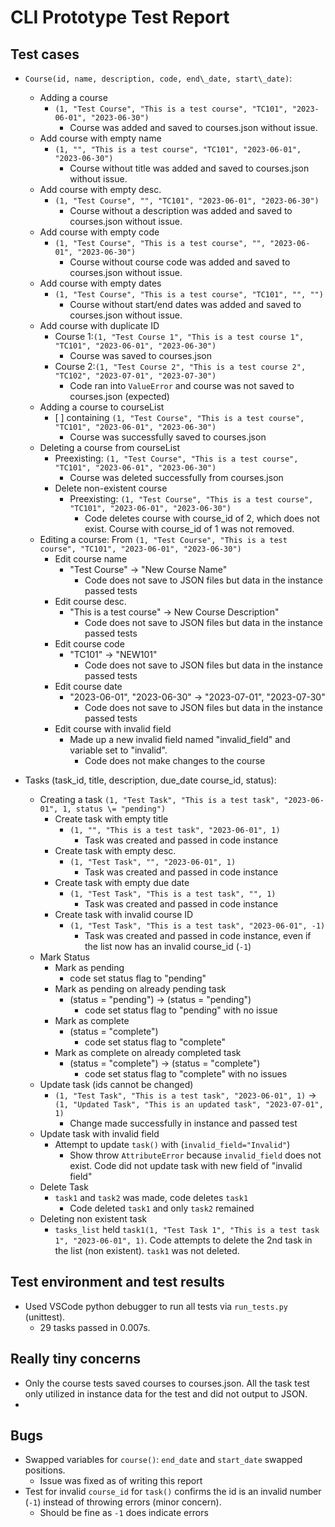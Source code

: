 # CLI Prototype Test Report

## Test cases

* `Course(id, name, description, code, end\_date, start\_date)`:
  * Adding a course
    * `(1, "Test Course", "This is a test course", "TC101", "2023-06-01", "2023-06-30")`
      * Course was added and saved to courses.json without issue.
  * Add course with empty name
    * `(1, "", "This is a test course", "TC101", "2023-06-01", "2023-06-30")`
      * Course without title was added and saved to courses.json without issue.
  * Add course with empty desc.
    * `(1, "Test Course", "", "TC101", "2023-06-01", "2023-06-30")`
      * Course without a description was added and saved to courses.json without issue.
  * Add course with empty code
    * `(1, "Test Course", "This is a test course", "", "2023-06-01", "2023-06-30")`
      * Course without course code was added and saved to  courses.json without issue.
  * Add course with empty dates
    * `(1, "Test Course", "This is a test course", "TC101", "", "")`
      * Course without start/end dates was added and saved to courses.json without issue.
  * Add course with duplicate ID
    * Course 1:`(1, "Test Course 1", "This is a test course 1", "TC101", "2023-06-01", "2023-06-30")`
      * Course was saved to courses.json
    * Course 2:`(1, "Test Course 2", "This is a test course 2", "TC102", "2023-07-01", "2023-07-30")`
      * Code ran into `ValueError` and course was not saved to courses.json (expected)
  * Adding a course to courseList
    * \[ \] containing `(1, "Test Course", "This is a test course", "TC101", "2023-06-01", "2023-06-30")`
      * Course was successfully saved to courses.json
  * Deleting a course from courseList
    * Preexisting: `(1, "Test Course", "This is a test course", "TC101", "2023-06-01", "2023-06-30")`
      * Course was deleted successfully from courses.json
    * Delete non-existent course
      * Preexisting: `(1, "Test Course", "This is a test course", "TC101", "2023-06-01", "2023-06-30")`
        * Code deletes course with course\_id of 2, which does not exist. Course with course\_id of 1 was not removed.
  * Editing a course: From `(1, "Test Course", "This is a test course", "TC101", "2023-06-01", "2023-06-30")`
    * Edit course name
      * "Test Course" \-\> "New Course Name"
        * Code does not save to JSON files but data in the instance passed tests
    * Edit course desc.
      * "This is a test course" \-\> New Course Description"
        * Code does not save to JSON files but data in the instance passed tests
    * Edit course code
      * "TC101" \-\> "NEW101"
        * Code does not save to JSON files but data in the instance passed tests
    * Edit course date
      * "2023-06-01", "2023-06-30" \-\> "2023-07-01", "2023-07-30"
        * Code does not save to JSON files but data in the instance passed tests
    * Edit course with invalid field
      * Made up a new invalid field named "invalid\_field" and variable set to "invalid".
        * Code does not make changes to the course

* Tasks (task\_id, title, description, due\_date course\_id, status):
  * Creating a task `(1, "Test Task", "This is a test task", "2023-06-01", 1, status \= "pending")`
    * Create task with empty title
      * `(1, "", "This is a test task", "2023-06-01", 1)`
        * Task was created and passed in code instance
    * Create task with empty desc.
      * `(1, "Test Task", "", "2023-06-01", 1)`
        * Task was created and passed in code instance
    * Create task with empty due date
      * `(1, "Test Task", "This is a test task", "", 1)`
        * Task was created and passed in code instance
    * Create task with invalid course ID
      * `(1, "Test Task", "This is a test task", "2023-06-01", -1)`
        * Task was created and passed in code instance, even if the list now has an invalid course\_id (`-1`)
  * Mark Status
    * Mark as pending
      * code set status flag to "pending"
    * Mark as pending on already pending task
      * (status \= "pending") \-\> (status \= "pending")
        * code set status flag to "pending" with no issue
    * Mark as complete
      * (status \= "complete")
        * code set status flag to "complete"
    * Mark as complete on already completed task
      * (status \= "complete") \-\> (status \= "complete")
        * code set status flag to "complete" with no issues
  * Update task (ids cannot be changed)
    * `(1, "Test Task", "This is a test task", "2023-06-01", 1)` \-\> `(1, "Updated Task", "This is an updated task", "2023-07-01", 1)`
      * Change made successfully in instance and passed test
  * Update task with invalid field
    * Attempt to update `task()` with (`invalid_field="Invalid"`)
      * Show throw `AttributeError` because `invalid_field` does not exist. Code did not update task with new field of "invalid field"
  * Delete Task
    * `task1` and `task2` was made, code deletes `task1`
      * Code deleted `task1` and only `task2` remained
  * Deleting non existent task
    * `tasks_list` held `task1(1, "Test Task 1", "This is a test task 1", "2023-06-01", 1)`. Code attempts to delete the 2nd task in the list (non existent). `task1` was not deleted.

## Test environment and test results

* Used VSCode python debugger to run all tests via `run_tests.py` (unittest).
  * 29 tasks passed in 0.007s.

## Really tiny concerns

* Only the course tests saved courses to courses.json. All the task test only utilized in instance data for the test and did not output to JSON.
*

## Bugs

* Swapped variables for `course()`: `end_date` and `start_date` swapped positions.
  * Issue was fixed as of writing this report
* Test for invalid `course_id` for `task()` confirms the id is an invalid number (`-1`) instead of throwing errors (minor concern).
  * Should be fine as `-1` does indicate errors
